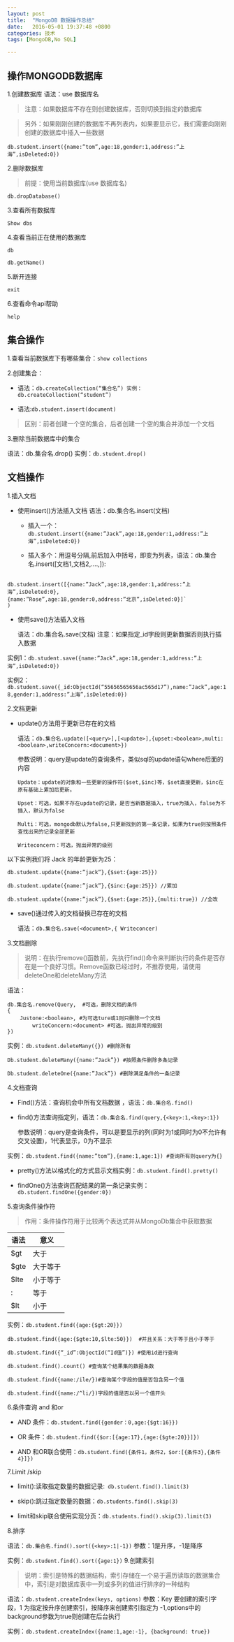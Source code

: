 ```yaml
---
layout: post
title:  "MongoDB 数据操作总结"
date:   2016-05-01 19:37:48 +0800
categories: 技术
tags: [MongoDB,No SQL]

---
```


## 操作MONGODB数据库

1.创建数据库
  语法：use 数据库名

  > 注意：如果数据库不存在则创建数据库，否则切换到指定的数据库

  > 另外：如果刚刚创建的数据库不再列表内，如果要显示它，我们需要向刚刚创建的数据库中插入一些数据

  `db.student.insert({name:”tom”,age:18,gender:1,address:”上海”,isDeleted:0})`

2.删除数据库

> 前提：使用当前数据库(use 数据库名)

  `db.dropDatabase()`

3.查看所有数据库

  `Show dbs`

4.查看当前正在使用的数据库

  `db`

  `db.getName()`

5.断开连接

  `exit`

6.查看命令api帮助

  `help`

## 集合操作

1.查看当前数据库下有哪些集合：`show collections`

2.创建集合：

  - 语法：`db.createCollection(“集合名”) 实例：db.createCollection(“student”)`

  - 语法:`db.student.insert(document)`

> 区别：前者创建一个空的集合，后者创建一个空的集合并添加一个文档

3.删除当前数据库中的集合

  语法：db.集合名.drop()  实例：`db.student.drop()`

## 文档操作

1.插入文档

  - 使用insert()方法插入文档
    语法：db.集合名.insert(文档)
    + 插入一个：`db.student.insert({name:”Jack”,age:18,gender:1,address:”上海”,isDeleted:0})`

    + 插入多个：用逗号分隔,前后加入中括号，即变为列表，语法：db.集合名.insert([文档1,文档2,….,]):

``` mongodb

db.student.insert([{name:”Jack”,age:18,gender:1,address:”上海”,isDeleted:0},
{name:”Rose”,age:18,gender:0,address:”北京”,isDeleted:0}]`
)

```

- 使用save()方法插入文档

  语法：db.集合名.save(文档)
  注意：如果指定_id字段则更新数据否则执行插入数据

实例1：`db.student.save({name:”Jack”,age:18,gender:1,address:”上海”,isDeleted:0})`

实例2：`db.student.save({_id:ObjectId(“55656565656ac565d17”),name:”Jack”,age:18,gender:1,address:”上海”,isDeleted:0})`

2.文档更新

  - update()方法用于更新已存在的文档

    语法：`db.集合名.update([<query>],[<update>],{upset:<boolean>,multi:<boolean>,writeConcern:<document>})`

      参数说明：query是update的查询条件，类似sql的update语句where后面的内容

        Update：update的对象和一些更新的操作符($set,$inc)等，$set直接更新，$inc在原有基础上累加后更新。

        Upset：可选，如果不存在update的记录，是否当新数据插入，true为插入，false为不插入，默认为false

        Multi：可选，mongodb默认为false,只更新找到的第一条记录，如果为true则按照条件查找出来的记录全部更新

        Writeconcern：可选，抛出异常的级别

  以下实例我们将 Jack 的年龄更新为25：

`db.student.update({name:”jack”},{$set:{age:25}})`

`db.student.update({name:”jack”},{$inc:{age:25}}) //累加`

`db.student.update({name:”jack”},{$set:{age:25}},{multi:true}) //全改`


- save()通过传入的文档替换已存在的文档

  语法：`db.集合名.save(<document>,{ Writeconcer)`

3.文档删除

> 说明：在执行remove()函数前，先执行find()命令来判断执行的条件是否存在是一个良好习惯。Remove函数已经过时，不推荐使用，请使用deleteOne和deleteMany方法

语法：
``` mongodb 
db.集合名.remove(Query,  #可选，删除文档的条件
{
	Justone:<boolean>, #为可选ture或1则只删除一个文档
		writeConcern:<document> #可选，抛出异常的级别
})

```

  实例：`db.student.deleteMany({}) #删除所有`

`Db.student.deleteMany({name:”Jack”}) #按照条件删除多条记录`

`Db.student.deleteOne({name:”Jack”}) #删除满足条件的一条记录`

4.文档查询

  - Find()方法：查询机会中所有文档数据 ，语法：`db.集合名.find()`

  - find()方法查询指定列，语法：`db.集合名.find(query,{<key>:1,<key>:1})`

    参数说明：query是查询条件，可以是要显示的列(同时为1或同时为0不允许有交叉设置)，1代表显示，0为不显示

实例：`db.student.find({name:”tom”},{name:1,age:1}) #查询所有则query为{}`

  - pretty()方法以格式化的方式显示文档实例：`db.student.find().pretty()`

  - findOne()方法查询匹配结果的第一条记录实例：`db.student.findOne({gender:0})`


5.查询条件操作符

> 作用：条件操作符用于比较两个表达式并从MongoDb集合中获取数据

|语法|意义|
------------- | --------
|$gt|大于|
|$gte|大于等于|
|$lte|小于等于|
|:|等于|
|$lt|小于|

实例：`db.student.find({age:{$gt:20}})`

`db.student.find({age:{$gte:10,$lte:50}})  #并且关系：大于等于且小于等于`

`db.student.find({“_id”:ObjectId(“Id值”)}) #使用id进行查询`

`db.student.find().count() #查询某个结果集的数据条数`

`db.student.find({name:/ile/})#查询某个字段的值是否包含另一个值`

`db.student.find({name:/^li/})字段的值是否以另一个值开头`


6.条件查询 and 和or

  - AND 条件：`db.student.find({gender：0,age:{$gt:16}})`

  - OR 条件：`db.student.find({$or:[{age:17},{age:{$gte:20}}]})`

  - AND 和OR联合使用：`db.student.find({条件1，条件2，$or:[{条件3},{条件4}]})`


7.Limit /skip

  - limit():读取指定数量的数据记录:` db.student.find().limit(3)`

  - skip():跳过指定数量的数据：`db.students.find().skip(3)`

  - limit和skip联合使用实现分页：`db.students.find().skip(3).limit(3)`


8.排序

  语法：`db.集合名.find().sort({<key>:1|-1})`
    参数：1是升序，-1是降序

实例：`db.student.find().sort({age:1})`
9.创建索引

> 说明：索引是特殊的数据结构，索引存储在一个易于遍历读取的数据集合中，索引是对数据库表中一列或多列的值进行排序的一种结构

  语法：`db.student.createIndex(keys, options)`
    参数：Key 要创建的索引字段，1 为指定按升序创建索引，按降序来创建索引指定为 -1,options中的background参数为true则创建在后台执行

实例：`db.student.createIndex({name:1,age:-1}, {background: true})`